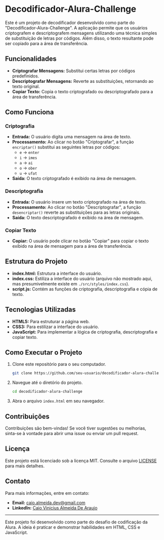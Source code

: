 # Decodificador-Alura-Challenge

Este é um projeto de decodificador desenvolvido como parte do "Decodificador-Alura-Challenge". A aplicação permite que os usuários criptografem e descriptografem mensagens utilizando uma técnica simples de substituição de letras por códigos. Além disso, o texto resultante pode ser copiado para a área de transferência.

## Funcionalidades

- **Criptografar Mensagens:** Substitui certas letras por códigos predefinidos.
- **Descriptografar Mensagens:** Reverte as substituições, retornando ao texto original.
- **Copiar Texto:** Copia o texto criptografado ou descriptografado para a área de transferência.

## Como Funciona

### Criptografia

- **Entrada:** O usuário digita uma mensagem na área de texto.
- **Processamento:** Ao clicar no botão "Criptografar", a função `encriptar()` substitui as seguintes letras por códigos:
  - `e` → `enter`
  - `i` → `imes`
  - `a` → `ai`
  - `o` → `ober`
  - `u` → `ufat`
- **Saída:** O texto criptografado é exibido na área de mensagem.

### Descriptografia

- **Entrada:** O usuário insere um texto criptografado na área de texto.
- **Processamento:** Ao clicar no botão "Descriptografar", a função `desencriptar()` reverte as substituições para as letras originais.
- **Saída:** O texto descriptografado é exibido na área de mensagem.

### Copiar Texto

- **Copiar:** O usuário pode clicar no botão "Copiar" para copiar o texto exibido na área de mensagem para a área de transferência.

## Estrutura do Projeto

- **index.html:** Estrutura a interface do usuário.
- **index.css:** Estiliza a interface do usuário (arquivo não mostrado aqui, mas presumivelmente existe em `./src/styles/index.css`).
- **script.js:** Contém as funções de criptografia, descriptografia e cópia de texto.

## Tecnologias Utilizadas

- **HTML5:** Para estruturar a página web.
- **CSS3:** Para estilizar a interface do usuário.
- **JavaScript:** Para implementar a lógica de criptografia, descriptografia e copiar texto.

## Como Executar o Projeto

1. Clone este repositório para o seu computador.
   ```bash
   git clone https://github.com/seu-usuario/decodificador-alura-challenge.git
   ```
2. Navegue até o diretório do projeto.
   ```bash
   cd decodificador-alura-challenge
   ```
3. Abra o arquivo `index.html` em seu navegador.

## Contribuições

Contribuições são bem-vindas! Se você tiver sugestões ou melhorias, sinta-se à vontade para abrir uma issue ou enviar um pull request.

## Licença

Este projeto está licenciado sob a licença MIT. Consulte o arquivo [LICENSE](LICENSE) para mais detalhes.

## Contato

Para mais informações, entre em contato:

- **Email:** caio.almeida.dev@gmail.com
- **LinkedIn:** [Caio Vinicius Almeida De Araujo](https://www.linkedin.com/in/caio-vinicius-almeida-fullstack-developer)

---

Este projeto foi desenvolvido como parte do desafio de codificação da Alura. A ideia é praticar e demonstrar habilidades em HTML, CSS e JavaScript.
